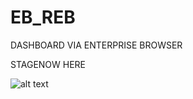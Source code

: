 # EB_REB
DASHBOARD VIA ENTERPRISE BROWSER

STAGENOW HERE

![alt text](https://cxnt48.com/reb/REB-stagenow.png)
